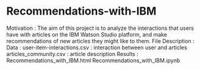 # Recommendations-with-IBM
Motivation : 
  The aim of this project is to analyze the interactions that users have with articles on the IBM Watson Studio platform, and make recommendations of new articles they might like to them.
  File Description : 
        Data : 
            user-item-interactions.csv : interaction between user and articles 
            articles_community.csv     : article description 
         Results : 
                Recommendations_with_IBM.html 
                Recommendations_with_IBM.ipynb
                
